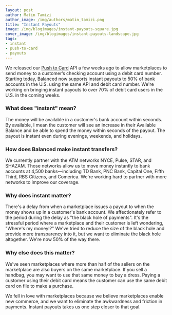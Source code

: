 ```yaml
---
layout: post
author: Matin Tamizi
author_image: /img/authors/matin_tamizi.png
title: "Instant Payouts"
image: /img/blogimages/instant-payouts-square.jpg
cover_image: /img/blogimages/instant-payouts-landscape.jpg
tags:
- instant
- push-to-card
- payouts
---
```



We released our [Push to Card](https://www.balancedpayments.com/push-to-card)
API a few weeks ago to allow marketplaces to send money to a customer’s checking
account using a debit card number. Starting today, Balanced now supports
instant payouts to 50% of bank accounts in the U.S. using the same API and debit
card number. We're working on bringing instant payouts to over 70% of debit card
users in the U.S. in the coming weeks.

### What does "instant" mean?

The money will be available in a customer's bank account within seconds. By
available, I mean the customer will see an increase in their Available Balance
and be able to spend the money within seconds of the payout. The payout is
instant even during evenings, weekends, and holidays.

### How does Balanced make instant transfers?

We currently partner with the ATM networks NYCE, Pulse, STAR, and SHAZAM. Those
networks allow us to move money instantly to bank accounts at 4,500
banks&mdash;including TD Bank, PNC Bank, Capital One, Fifth Third, RBS Citizens,
and Comerica. We're working hard to partner with more networks to improve our
coverage.

### Why does instant matter?

There's a delay from when a marketplace issues a payout to when the money shows up
in a customer's bank account. We affectionately refer to the period during the delay
as "the black hole of payments". It's the stressful period where a marketplace
and their customer is left wondering, "Where's my money!?" We've tried to reduce
the size of the black hole and provide more transparency into it, but we want to
eliminate the black hole altogether. We're now 50% of the way there.

### Why else does this matter?

We've seen marketplaces where more than half of the sellers on the marketplace
are also buyers on the same marketplace. If you sell a handbag, you may want to
use that same money to buy a dress. Paying a customer using their debit card
means the customer can use the same debit card on file to make a purchase.

We fell in love with marketplaces because we believe marketplaces enable new
commerce, and we want to eliminate the awkwardness and friction in payments.
Instant payouts takes us one step closer to that goal.
